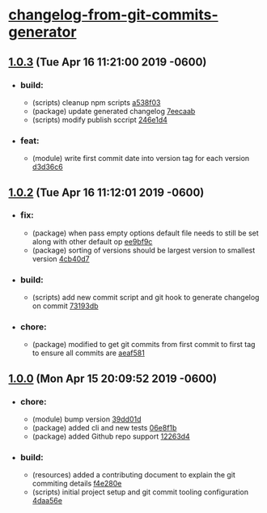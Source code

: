 # [changelog-from-git-commits-generator](https://github.com/simpert/changelog-from-git-commits-generator/blob/master/README.md)    


## [1.0.3](https://github.com/simpert/changelog-from-git-commits-generator/tags/1.0.3) (Tue Apr 16 11:21:00 2019 -0600) 

- ### build:
   - (scripts)  cleanup npm scripts [a538f03](https://github.com/simpert/changelog-from-git-commits-generator/commit/a538f0331bbf1de91faaae5b1297d9b338e8e701)
   - (package)  update generated changelog [7eecaab](https://github.com/simpert/changelog-from-git-commits-generator/commit/7eecaab4aca32ec6835b017cb27dbccb0c0fc9b9)
   - (scripts)  modify publish sccript [246e1d4](https://github.com/simpert/changelog-from-git-commits-generator/commit/246e1d41e7a38e3dcd91b723f09ca6c4bb35e47f)


- ### feat:
   - (module)  write first commit date into version tag for each version [d3d36c6](https://github.com/simpert/changelog-from-git-commits-generator/commit/d3d36c665c98865420bd5393b5091522ae21c13f)


## [1.0.2](https://github.com/simpert/changelog-from-git-commits-generator/tags/1.0.2) (Tue Apr 16 11:12:01 2019 -0600) 

- ### fix:
   - (package)  when pass empty options default file needs to still be set along with other default op [ee9bf9c](https://github.com/simpert/changelog-from-git-commits-generator/commit/ee9bf9c463993cf1611d76663209be4efd4312f6)
   - (package)  sorting of versions should be largest version to smallest version [4cb40d7](https://github.com/simpert/changelog-from-git-commits-generator/commit/4cb40d7647a99dbf354051b988ddad8a25fd40f9)


- ### build:
   - (scripts)  add new commit script and git hook to generate changelog on commit [73193db](https://github.com/simpert/changelog-from-git-commits-generator/commit/73193db7ac1bb859e2e313361e8e5e0bf1f153d2)


- ### chore:
   - (package)  modified to get git commits from first commit to first tag to ensure all commits are [aeaf581](https://github.com/simpert/changelog-from-git-commits-generator/commit/aeaf581bb9fe1f44acc25d113a75ac2a298c99bf)


## [1.0.0](https://github.com/simpert/changelog-from-git-commits-generator/tags/1.0.0) (Mon Apr 15 20:09:52 2019 -0600) 

- ### chore:
   - (module)  bump version [39dd01d](https://github.com/simpert/changelog-from-git-commits-generator/commit/39dd01d3b93fa59e882c8b5e4d0f58bc41f9d817)
   - (package)  added cli and new tests [06e8f1b](https://github.com/simpert/changelog-from-git-commits-generator/commit/06e8f1b118ff1863c675c7f8629ac198786fc27c)
   - (package)  added Github repo support [12263d4](https://github.com/simpert/changelog-from-git-commits-generator/commit/12263d4a562ea1d839532786bfdaa48fa1300b82)


- ### build:
   - (resources)  added a contributing document to explain the git commiting details [f4e280e](https://github.com/simpert/changelog-from-git-commits-generator/commit/f4e280eb551d864315d9432a005dcb5a0a804ff1)
   - (scripts)  initial project setup and git commit tooling configuration [4daa56e](https://github.com/simpert/changelog-from-git-commits-generator/commit/4daa56ee1786cec9f4216547ce4ca0cbd439ab20)